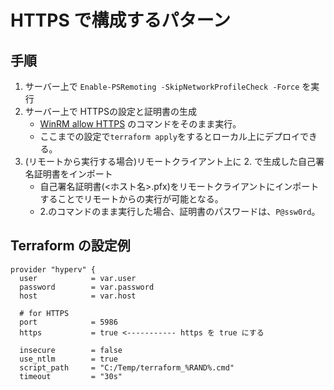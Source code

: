# HTTPS で構成するパターン

## 手順

1. サーバー上で `Enable-PSRemoting -SkipNetworkProfileCheck -Force` を実行
2. サーバー上で HTTPSの設定と証明書の生成
	- [WinRM allow HTTPS](https://github.com/taliesins/terraform-provider-hyperv#:~:text=ValueSet%20%40%7BNegotiate%20%3D%20%24true%7D-,WinRM%20allow%20HTTPS,-%23Create%20CA%20certificate) のコマンドをそのまま実行。
	- ここまでの設定で`terraform apply`をするとローカル上にデプロイできる。
3. (リモートから実行する場合)リモートクライアント上に 2. で生成した自己署名証明書をインポート
    - 自己署名証明書(<ホスト名>.pfx)をリモートクライアントにインポートすることでリモートからの実行が可能となる。
    - 2.のコマンドのまま実行した場合、証明書のパスワードは、`P@ssw0rd`。

## Terraform の設定例

```
provider "hyperv" {
  user            = var.user
  password        = var.password
  host            = var.host

  # for HTTPS
  port            = 5986
  https           = true <----------- https を true にする

  insecure        = false
  use_ntlm        = true
  script_path     = "C:/Temp/terraform_%RAND%.cmd"
  timeout         = "30s"
```
